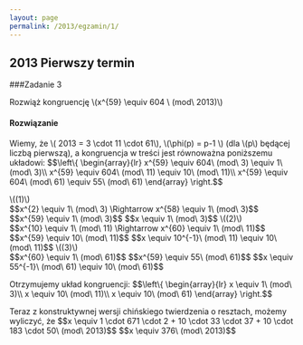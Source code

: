 ```yaml
---
layout: page
permalink: /2013/egzamin/1/
---
```


## 2013 Pierwszy termin

###Zadanie 3

Rozwiąż kongruencję \\(x^{59} \equiv 604 \ (mod\ 2013)\\)

<div data-collapse>
  <h4 class="collapsible">Rozwiązanie</h4>
  <div class="solution">
    <p>
      Wiemy, że \( 2013 = 3 \cdot 11 \cdot 61\), \(\phi(p) = p-1 \) (dla \(p\) będącej liczbą pierwszą), a kongruencja w treści jest równoważna poniższemu układowi:
      $$\left\{
          \begin{array}{lr}
            x^{59} \equiv 604\ (mod\ 3) \equiv 1\ (mod\ 3)\\
            x^{59} \equiv 604\ (mod\ 11) \equiv 10\ (mod\ 11)\\
            x^{59} \equiv 604\ (mod\ 61) \equiv 55\ (mod\ 61)
          \end{array}
        \right.$$
    </p>
    <p>
      \((1)\)<br/>
      $$x^{2} \equiv 1\ (mod\ 3) \Rightarrow x^{58} \equiv 1\ (mod\ 3)$$
      $$x^{59} \equiv 1\ (mod\ 3)$$
      $$x \equiv 1\ (mod\ 3)$$
      \((2)\)<br/>
      $$x^{10} \equiv 1\ (mod\ 11) \Rightarrow x^{60} \equiv 1\ (mod\ 11)$$
      $$x^{59} \equiv 10\ (mod\ 11)$$
      $$x \equiv 10^{-1}\ (mod\ 11) \equiv 10\ (mod\ 11)$$
      \((3)\)<br/>
      $$x^{60} \equiv 1\ (mod\ 61)$$
      $$x^{59} \equiv 55\ (mod\ 61)$$
      $$x \equiv 55^{-1}\ (mod\ 61) \equiv 10\ (mod\ 61)$$
    </p>
    <p>
      Otrzymujemy układ kongruencji:
      $$\left\{
          \begin{array}{lr}
            x \equiv 1\ (mod\ 3)\\
            x \equiv 10\ (mod\ 11)\\
            x \equiv 10\ (mod\ 61)
          \end{array}
        \right.$$
    </p>
    <p>
      Teraz z konstruktywnej wersji chińskiego twierdzenia o resztach, możemy wyliczyć, że
      $$x \equiv 1 \cdot 671 \cdot 2 + 10 \cdot 33 \cdot 37 + 10 \cdot 183 \cdot 50\ (mod\ 2013)$$
      $$x \equiv 376\ (mod\ 2013)$$
    </p>
  </div>
</div>
